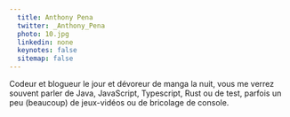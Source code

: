 ```yaml
---
  title: Anthony Pena
  twitter: _Anthony_Pena
  photo: 10.jpg
  linkedin: none
  keynotes: false
  sitemap: false
---
```

Codeur et blogueur le jour et dévoreur de manga la nuit, vous me verrez souvent parler de Java, JavaScript, Typescript, Rust ou de test, parfois un peu (beaucoup) de jeux-vidéos ou de bricolage de console.